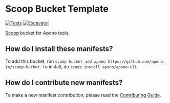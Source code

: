 # Scoop Bucket Template

[![Tests](https://github.com/apono-io/scoop-bucket/actions/workflows/ci.yml/badge.svg)](https://github.com/apono-io/scoop-bucket/actions/workflows/ci.yml) [![Excavator](https://github.com/apono-io/scoop-bucket/actions/workflows/excavator.yml/badge.svg)](https://github.com/apono-io/scoop-bucket/actions/workflows/excavator.yml)

[Scoop](https://scoop.sh) bucket for Apono tools.

How do I install these manifests?
---------------------------------

To add this bucket, run `scoop bucket add apono https://github.com/apono-io/scoop-bucket`.
To install, do `scoop install apono/apono-cli`.

How do I contribute new manifests?
----------------------------------

To make a new manifest contribution, please read the [Contributing Guide](https://github.com/ScoopInstaller/.github/blob/main/.github/CONTRIBUTING.md).

